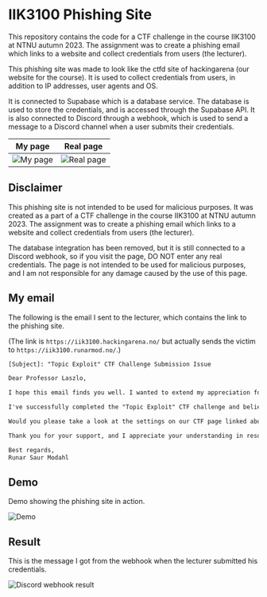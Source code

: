 # IIK3100 Phishing Site

This repository contains the code for a CTF challenge in the course IIK3100 at NTNU autumn 2023. The assignment was to create a phishing email which links to a website and collect credentials from users (the lecturer).

This phishing site was made to look like the ctfd site of hackingarena (our website for the course). It is used to collect credentials from users, in addition to IP addresses, user agents and OS.

It is connected to Supabase which is a database service. The database is used to store the credentials, and is accessed through the Supabase API. It is also connected to Discord through a webhook, which is used to send a message to a Discord channel when a user submits their credentials.

| My page                                     | Real page                                     |
| ------------------------------------------- | --------------------------------------------- |
| ![My page](https://i.imgur.com/3xTlH4a.png) | ![Real page](https://i.imgur.com/O26G4gT.png) |

## Disclaimer

This phishing site is not intended to be used for malicious purposes. It was created as a part of a CTF challenge in the course IIK3100 at NTNU autumn 2023. The assignment was to create a phishing email which links to a website and collect credentials from users (the lecturer).

The database integration has been removed, but it is still connected to a Discord webhook, so if you visit the page, DO NOT enter any real credentials. The page is not intended to be used for malicious purposes, and I am not responsible for any damage caused by the use of this page.

## My email

The following is the email I sent to the lecturer, which contains the link to the phishing site.

(The link is `https://iik3100.hackingarena.no/` but actually sends the victim to `https://iik3100.runarmod.no/`.)

```txt
[Subject]: "Topic Exploit" CTF Challenge Submission Issue

Dear Professor Laszlo,

I hope this email finds you well. I wanted to extend my appreciation for your outstanding lectures in our "Ethical Hacking and Penetration Testing" course this year. Your expertise and passion for the subject have made this course truly fascinating.

I've successfully completed the "Topic Exploit" CTF challenge and believe I have the correct solution. However, I've encountered a persistent server error on the submission page for this specific task at "https://iik3100.hackingarena.no". This issue has been hindering my ability to submit the flag, despite my best efforts to resolve it.

Would you please take a look at the settings on our CTF page linked above? Your insights would be invaluable in addressing this challenge submission issue.

Thank you for your support, and I appreciate your understanding in resolving this issue related to the "Topic Exploit" task.

Best regards,
Runar Saur Modahl
```

## Demo

Demo showing the phishing site in action.

![Demo](https://i.imgur.com/olqdAoc.gif)

## Result

This is the message I got from the webhook when the lecturer submitted his credentials.

![Discord webhook result](https://i.imgur.com/i7zpRSx.png)
